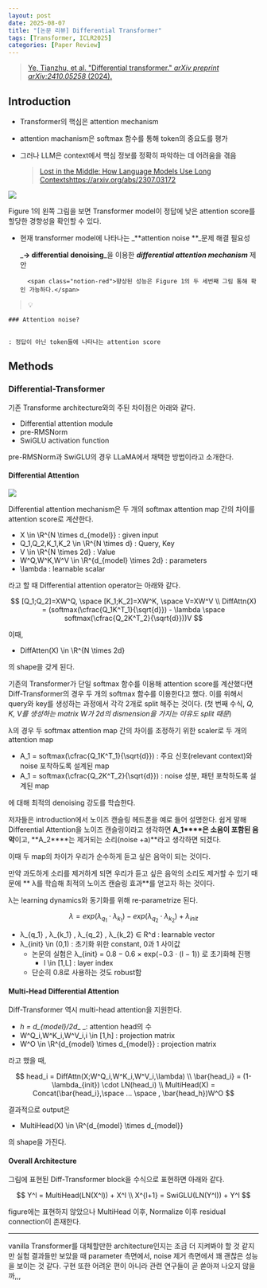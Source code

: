 ```yaml
---
layout: post
date: 2025-08-07
title: "[논문 리뷰] Differential Transformer"
tags: [Transformer, ICLR2025]
categories: [Paper Review]
---
```


> [Ye, Tianzhu, et al. "Differential transformer." ](https://arxiv.org/abs/2410.05258)[_arXiv preprint arXiv:2410.05258_](https://arxiv.org/abs/2410.05258)[ (2024).](https://arxiv.org/abs/2410.05258)



## Introduction

- Transformer의 핵심은 attention mechanism
- attention machanism은 softmax 함수를 통해 token의 중요도를 평가
- 그러나 LLM은 context에서 핵심 정보를 정확히 파악하는 데 어려움을 겪음

	> [Lost in the Middle: How Language Models Use Long Contextshttps://arxiv.org/abs/2307.03172](https://arxiv.org/abs/2307.03172)


![](https://prod-files-secure.s3.us-west-2.amazonaws.com/542b861c-36a8-4051-84e5-8804b6728dba/9083ea56-691a-4752-ae26-47f403431ac8/image.png?X-Amz-Algorithm=AWS4-HMAC-SHA256&X-Amz-Content-Sha256=UNSIGNED-PAYLOAD&X-Amz-Credential=ASIAZI2LB4663E2PBPNX%2F20250830%2Fus-west-2%2Fs3%2Faws4_request&X-Amz-Date=20250830T060054Z&X-Amz-Expires=3600&X-Amz-Security-Token=IQoJb3JpZ2luX2VjEHUaCXVzLXdlc3QtMiJGMEQCIEmYJ%2FN7vnS15fHG%2B6FFLxOg48kywgoJoJwzPUZuHkFuAiB6j9xFFnJKiOVumnD13SPOcO3Cf523LvGq85h2qTzNLyqIBAjO%2F%2F%2F%2F%2F%2F%2F%2F%2F%2F8BEAAaDDYzNzQyMzE4MzgwNSIMjmmLCnE2IHeU%2BD5cKtwDfsVpX3znV8YBQ7NOVfRcThS6b%2FkmIupdQj6AmHml%2BBulFT%2BrQlFSNbvYzErYuWCsaOpVnb3o4z7PiTIlLBYhPcSPQ8VuIx8gCUbp4dPWXYEC1Kpek%2F%2FJZQc7wAM2MZKwWSJvHrdfp8%2F9DJuPHuR3VnEpV%2Bngm9fH1jx2d2khVYVQ2Bd0iG9RPZByXKG8ofaQd61S7mrPw9rhH%2BENw%2Br2pohGV3%2FE46fvL8ctv81yZyeK8KcJiN3Vzwt7UOhhRmV3irLuv70%2FUnpOFO2IrIh1UIigjPNcTFs2BoFLb3iYQ5RJK8T2D%2B%2B%2F9LNOz69ylfI46ie8X2cDio0J37GempRfZ0D4sd9mFFVoBrXzYBzCZVy2opqtlhhUs65Y%2F3bSHgASgILuABgUGYp9zxe25AA0VcoDP8w57cibUlXxGUV8qeA9w9qfScJJG941Yhj5AQPjNuh%2BZ0KfxSj5ITkXezxOhvEk2Y7dhMZlKPNEwmxhokLOmlor8QT%2FKU5sAbp2ASjTxH4%2Fu3gHjhIDy0WlZa9LEXNf1VS0S46n2vVovrQg0D%2F4JisCT2CZKvECUiI0eCAT2EWMPraX3SEqGeVTGI1AwB1wpe7uD3s76IVXmmww1bUXHXzbUQKn02ab8jYwlYDKxQY6pgFnno91R%2FVpmVRa4wVqKHofUr2MABTc%2BgAMdHPpUQIuIE6CL62WA%2Br0hnSphaC2zVWyTZ0CbT9hw6ZoP1y8K7ArDEBW4P%2BtNtCYaDOr5hbdRZn9ZXwy6lP3PYM5TbarhPPORR5bqrEKtLsZTclxcCnzrX%2Bh13QVzie2YAT%2B0mWuannVc8R%2BA9Gr3AhwQapec64dVD1u2%2BcdGWAAJonqpjGM1vPQIPn4&X-Amz-Signature=51d8b1b84fe29cb32c5b3eee92ff3757866bc3a3117bbdcb85a49abf4b525867&X-Amz-SignedHeaders=host&x-amz-checksum-mode=ENABLED&x-id=GetObject)


Figure 1의 왼쪽 그림을 보면 Transformer model이 정답에 낮은 attention score를 할당한 경향성을 확인할 수 있다.

- 현재 transformer model에 나타나는 _**attention noise **_문제 해결 필요성

	_**→ differential denoising**_을 이용한 _**differential attention mechanism**_ 제안


		<span class="notion-red">향상된 성능은 Figure 1의 두 세번째 그림 통해 확인 가능하다.</span>


> 💡 


	### Attention noise?


	: 정답이 아닌 token들에 나타나는 attention score



## Methods



### Differential-Transformer


기존 Transforme architecture와의 주된 차이점은 아래와 같다.

- Differential attention module
- pre-RMSNorm
- SwiGLU activation function

pre-RMSNorm과 SwiGLU의 경우 LLaMA에서 채택한 방법이라고 소개한다.



#### Differential Attention


![](https://prod-files-secure.s3.us-west-2.amazonaws.com/542b861c-36a8-4051-84e5-8804b6728dba/116d70b2-1963-4810-9167-f4c7d8a06e8f/image.png?X-Amz-Algorithm=AWS4-HMAC-SHA256&X-Amz-Content-Sha256=UNSIGNED-PAYLOAD&X-Amz-Credential=ASIAZI2LB4663E2PBPNX%2F20250830%2Fus-west-2%2Fs3%2Faws4_request&X-Amz-Date=20250830T060054Z&X-Amz-Expires=3600&X-Amz-Security-Token=IQoJb3JpZ2luX2VjEHUaCXVzLXdlc3QtMiJGMEQCIEmYJ%2FN7vnS15fHG%2B6FFLxOg48kywgoJoJwzPUZuHkFuAiB6j9xFFnJKiOVumnD13SPOcO3Cf523LvGq85h2qTzNLyqIBAjO%2F%2F%2F%2F%2F%2F%2F%2F%2F%2F8BEAAaDDYzNzQyMzE4MzgwNSIMjmmLCnE2IHeU%2BD5cKtwDfsVpX3znV8YBQ7NOVfRcThS6b%2FkmIupdQj6AmHml%2BBulFT%2BrQlFSNbvYzErYuWCsaOpVnb3o4z7PiTIlLBYhPcSPQ8VuIx8gCUbp4dPWXYEC1Kpek%2F%2FJZQc7wAM2MZKwWSJvHrdfp8%2F9DJuPHuR3VnEpV%2Bngm9fH1jx2d2khVYVQ2Bd0iG9RPZByXKG8ofaQd61S7mrPw9rhH%2BENw%2Br2pohGV3%2FE46fvL8ctv81yZyeK8KcJiN3Vzwt7UOhhRmV3irLuv70%2FUnpOFO2IrIh1UIigjPNcTFs2BoFLb3iYQ5RJK8T2D%2B%2B%2F9LNOz69ylfI46ie8X2cDio0J37GempRfZ0D4sd9mFFVoBrXzYBzCZVy2opqtlhhUs65Y%2F3bSHgASgILuABgUGYp9zxe25AA0VcoDP8w57cibUlXxGUV8qeA9w9qfScJJG941Yhj5AQPjNuh%2BZ0KfxSj5ITkXezxOhvEk2Y7dhMZlKPNEwmxhokLOmlor8QT%2FKU5sAbp2ASjTxH4%2Fu3gHjhIDy0WlZa9LEXNf1VS0S46n2vVovrQg0D%2F4JisCT2CZKvECUiI0eCAT2EWMPraX3SEqGeVTGI1AwB1wpe7uD3s76IVXmmww1bUXHXzbUQKn02ab8jYwlYDKxQY6pgFnno91R%2FVpmVRa4wVqKHofUr2MABTc%2BgAMdHPpUQIuIE6CL62WA%2Br0hnSphaC2zVWyTZ0CbT9hw6ZoP1y8K7ArDEBW4P%2BtNtCYaDOr5hbdRZn9ZXwy6lP3PYM5TbarhPPORR5bqrEKtLsZTclxcCnzrX%2Bh13QVzie2YAT%2B0mWuannVc8R%2BA9Gr3AhwQapec64dVD1u2%2BcdGWAAJonqpjGM1vPQIPn4&X-Amz-Signature=68a1253a9e16576bdf24e1cb529232ba0c686c07b5aeb30b63727a5d01efea26&X-Amz-SignedHeaders=host&x-amz-checksum-mode=ENABLED&x-id=GetObject)


Differential attention mechanism은 두 개의 softmax attention map 간의 차이를 attention score로 계산한다.

- X \in \R^{N \times d\_{model}} : given input
- Q\_1,Q\_2,K\_1,K\_2 \in \R^{N \times d} : Query, Key
- V \in \R^{N \times 2d} : Value
- W^Q,W^K,W^V \in \R^{d\_{model} \times 2d} : parameters
- \lambda : learnable scalar

라고 할 때 Differential attention operator는 아래와 같다.


$$
[Q_1;Q_2]=XW^Q, \space [K_1;K_2]=XW^K, \space V=XW^V \\
DiffAttn(X) = (softmax(\cfrac{Q_1K^T_1}{\sqrt{d}}) - \lambda \space softmax(\cfrac{Q_2K^T_2}{\sqrt{d}}))V
$$


이때,

- DiffAtten(X) \in \R^{N \times 2d}

의 shape을 갖게 된다.


기존의 Transformer가 단일 softmax 함수를 이용해 attention score를 계산했다면 Diff-Transformer의 경우 두 개의 softmax 함수를 이용한다고 했다. 이를 위해서 query와 key를 생성하는 과정에서 각각 2개로 split 해주는 것이다. <span class="notion-red">(첫 번째 수식, </span><span class="notion-red">_Q, K, V를 생성하는 matrix W가 2d의 dismension을 가지는 이유도 split 때문_</span><span class="notion-red">)</span>


 λ의 경우 두 softmax attention map 간의 차이를 조정하기 위한 scaler로 두 개의 attention map

- A\_1 = softmax(\cfrac{Q\_1K^T\_1}{\sqrt{d}}) : 주요 신호(relevant context)와 noise 포착하도록 설계된 map
- A\_1 = softmax(\cfrac{Q\_2K^T\_2}{\sqrt{d}}) : noise 성분, 패턴 포착하도록 설계된 map 

에 대해 최적의 denoising 강도를 학습한다.


저자들은 introduction에서 노이즈 캔슬링 헤드폰을 예로 들어 설명한다. 쉽게 말해 Differential Attention을 노이즈 캔슬링이라고 생각하면 **A\_1****은 소음이 포함된 음악**이고, **A\_2****는 제거되는 소리(noise +a)**라고 생각하면 되겠다. 


이때 두 map의 차이가 우리가 순수하게 듣고 싶은 음악이 되는 것이다. 


만약 과도하게 소리를 제거하게 되면 우리가 듣고 싶은 음악의 소리도 제거할 수 있기 때문에 ** λ를 학습해 최적의 노이즈 캔슬링 효과**를 얻고자 하는 것이다.


λ는 learning dynamics와 동기화를 위해 re-parametrize 된다.


$$
\lambda = exp(\lambda_{q_1} \cdot \lambda_{k_1}) - exp(\lambda_{q_2} \cdot \lambda_{k_2}) + \lambda_{init}
$$

- λ\_{q\_1} , λ\_{k\_1} , λ\_{q\_2} , λ\_{k\_2} ∈ R^d : learnable vector
- λ\_{init} \in (0,1) : 초기화 위한 constant, 0과 1 사이값
	- 논문의 실험은 λ\_{init} = 0.8 − 0.6 × exp(−0.3 · (l − 1)) 로 초기화해 진행
		- l \in [1,L] : layer index
	- 단순히 0.8로 사용하는 것도 robust함


#### **Multi-Head Differential Attention**


Diff-Transformer 역시 multi-head attention을 지원한다.

- _h = d\_{model}/2d__ _: attention head의 수
- W^Q\_i,W^K\_i,W^V\_i,i \in [1,h] : projection matrix
- W^O \in \R^{d\_{model} \times d\_{model}} : projection matrix

라고 했을 때,


$$
head_i = DiffAttn(X;W^Q_i,W^K_i,W^V_i,\lambda) \\
\bar{head_i} = (1-\lambda_{init}) \cdot LN(head_i) \\
MultiHead(X) = Concat(\bar{head_i},\space ... \space , \bar{head_h})W^O
$$


결과적으로 output은

- MultiHead(X) \in \R^{d\_{model} \times d\_{model}}

의 shape을 가진다.



#### Overall Architecture


그림에 표현된 Diff-Transformer block을 수식으로 표현하면 아래와 같다.


$$
Y^l = MultiHead(LN(X^l)) + X^l \\
X^{l+1} = SwiGLU(LN(Y^l)) + Y^l
$$


figure에는 표현하지 않았으나 MultiHead 이후, Normalize 이후 residual connection이 존재한다.


---


vanilla Transformer를 대체할만한 architecture인지는 조금 더 지켜봐야 할 것 같지만 실험 결과들만 보았을 때 parameter 측면에서, noise 제거 측면에서 꽤 괜찮은 성능을 보이는 것 같다. 구현 또한 어려운 편이 아니라 관련 연구들이 곧 쏟아져 나오지 않을까,,,

